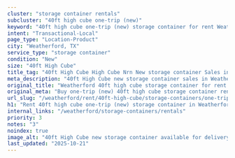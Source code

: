 ```yaml
---
cluster: "storage container rentals"
subcluster: "40ft high cube one-trip (new)"
keyword: "40ft high cube one-trip (new) storage container for rent Weatherford, TX"
intent: "Transactional-Local"
page_type: "Location-Product"
city: "Weatherford, TX"
service_type: "storage container"
condition: "New"
size: "40ft High Cube"
title_tag: "40ft High Cube High Cube Nrn New storage container Sales in Weatherford | LC Container"
meta_description: "40ft High Cube new storage container sales in Weatherford. High cube containers with extra height. Fast delivery, competitive pricing. Serving storage containers area. Quote ID: 9YZ. Call (214) 524-4168 for your free quote today."
original_title: "Weatherford 40ft high cube storage container for rent | LC"
original_meta: "Buy one-trip (new) 40ft high cube storage container rent with local delivery in Weatherford, TX. LC Container — local Since 2003. Request a fast quote today."
url_slug: "/weatherford/rent/40ft-high-cube/storage-containers/one-trip-new"
h1: "Rent 40ft high cube one-trip (new) storage container in Weatherford"
internal_links: "/weatherford/storage-containers/rentals"
priority: 3
notes: "3"
noindex: true
image_alt: "40ft High Cube new storage container available for delivery in Weatherford"
last_updated: "2025-10-21"
---
```


<!-- TODO: Add unique city/inventory copy, images, and internal links here. -->
